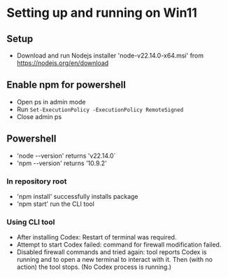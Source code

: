 # Setting up and running on Win11

## Setup
- Download and run Nodejs installer 'node-v22.14.0-x64.msi' from https://nodejs.org/en/download

## Enable npm for powershell
- Open ps in admin mode
- Run `Set-ExecutionPolicy -ExecutionPolicy RemoteSigned`
- Close admin ps

## Powershell
- 'node --version' returns 'v22.14.0`
- 'npm --version' returns '10.9.2'

### In repository root
- 'npm install' successfully installs package
- 'npm start' run the CLI tool

### Using CLI tool
- After installing Codex: Restart of terminal was required.
- Attempt to start Codex failed: command for firewall modification failed.
- Disabled firewall commands and tried again: tool reports Codex is running and to open a new terminal to interact with it. Then (with no action) the tool stops. (No Codex process is running.)
